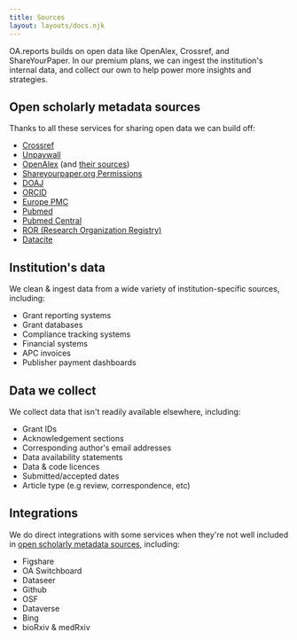 ```yaml
---
title: Sources
layout: layouts/docs.njk
---
```


OA.reports builds on open data like OpenAlex, Crossref, and ShareYourPaper. In our premium plans, we can ingest the institution's internal data, and collect our own to help power more insights and strategies.

## Open scholarly metadata sources

Thanks to all these services for sharing open data we can build off:

* [Crossref](https://crossref.org/)
* [Unpaywall](https://unpaywall.org/)
* [OpenAlex](https://openalex.org) (and [their sources](https://docs.openalex.org/additional-help/faq#where-does-your-data-come-from))
* [Shareyourpaper.org Permissions](https://shareyourpaper.org/permissions)
* [DOAJ](https://doaj.org/)
* [ORCID](https://orcid.org/)
* [Europe PMC](https://europepmc.org/)
* [Pubmed](https://www.ncbi.nlm.nih.gov/pmc/)
* [Pubmed Central](https://pubmed.ncbi.nlm.nih.gov/)
* [ROR (Research Organization Registry)](https://ror.org/)
* [Datacite](https://datacite.org/)

## Institution's data

We clean & ingest data from a wide variety of institution-specific sources, including:

* Grant reporting systems
* Grant databases
* Compliance tracking systems
* Financial systems
* APC invoices
* Publisher payment dashboards

## Data we collect

We collect data that isn't readily available elsewhere, including:

* Grant IDs
* Acknowledgement sections
* Corresponding author's email addresses
* Data availability statements
* Data & code licences
* Submitted/accepted dates
* Article type (e.g review, correspondence, etc)

## Integrations

We do direct integrations with some services when they're not well included in [open scholarly metadata sources](sources.md#open-scholarly-metadata-sources), including:

* Figshare
* OA Switchboard
* Dataseer
* Github
* OSF
* Dataverse
* Bing
* bioRxiv & medRxiv
